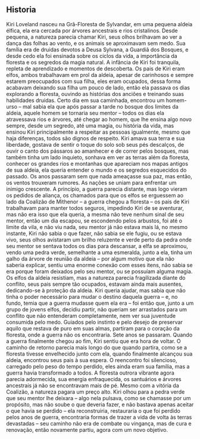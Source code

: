 ## Historia

Kiri Loveland nasceu na Grã-Floresta de Sylvandar, em uma pequena aldeia élfica, ela era cercada por árvores ancestrais e rios cristalinos. Desde pequena, a natureza parecia chamar Kiri, seus olhos brilhavam ao ver a dança das folhas ao vento, e os animais se aproximavam sem medo. Sua família era de druidas devotos a Deusa Sylvana, a Guardiã dos Bosques, e desde cedo ela foi ensinada sobre os ciclos da vida, a importância da floresta e os segredos da magia natural. A infância de Kiri foi tranquila, repleta de aprendizado e momentos de descoberta. Os pais de Kiri eram elfos, ambos trabalhavam em prol da aldeia, apesar de carinhosos e sempre estarem preocupados com sua filha, eles eram ocupados, dessa forma acabavam deixando sua filha um pouco de lado, então ela passava os dias explorando a floresta, ouvindo as histórias dos anciões e treinando suas habilidades druidas.
Certo dia em sua caminhada, encontrou um homem-urso – mal sabia ela que após passar a tarde no bosque dos limites da aldeia, aquele homem se tornaria seu mentor – todos os dias ela atravessava rios e árvores, até chegar ao homem, que lhe ensina algo novo sempre, desde um segredo, até uma magia, ou história da vida, mas ensinou Kiri principalmente a respeitar as pessoas igualmente, mesmo que haja diferenças, todos são dignos de respeito.
Kiri amava sua terra e sua liberdade, gostava de sentir o toque do solo sob seus pés descalços, de ouvir o canto dos pássaros ao amanhecer e de correr pelos bosques, mas também tinha um lado inquieto, sonhava em ver as terras além da floresta, conhecer os grandes rios e montanhas que apareciam nos mapas antigos de sua aldeia, ela queria entender o mundo e os segredos esquecidos do passado. Os anos passaram sem que nada ameaçasse sua paz, mas então, os ventos trouxeram rumores. As nações se uniam para enfrentar um inimigo crescente. A princípio, a guerra parecia distante, mas logo vieram os pedidos de aliança, os chamados para que os elfos se erguessem ao lado da Coalizão de Mithenor – a guerra chegou a floresta – os pais de Kiri trabalhavam para manter todos seguros, impedindo Kiri de se aventurar, mas não era isso que ela queria, a mesma não teve nenhum sinal de seu mentor, então um dia escapou, se escondendo pelos arbustos, foi até o limite da vila, e não viu nada, seu mentor já não estava mais lá, no mesmo instante, Kiri não sabia o que fazer, não sabia se ele fugiu, ou se estava vivo, seus olhos avistaram um brilho reluzente e verde perto da pedra onde seu mentor se sentava todos os dias para descansar, a elfa se aproximou, vendo uma pedra verde, semelhante a uma esmeralda, junto a ela, tinha um galho da árvore de reunião da aldeia – por algum motivo que ela não saberia explicar, sentiu uma enorme conexão com esses itens, não sabia se era porque foram deixados pelo seu mentor, ou se possuíam alguma magia.
Os elfos da aldeia resistiam, mas a natureza parecia fragilizada diante do conflito, seus pais sempre tão ocupados, estavam ainda mais ausentes, dedicando-se à proteção da aldeia. Kiri queria ajudar, mas sabia que não tinha o poder necessário para mudar o destino daquela guerra – e, no fundo, temia que a guerra mudasse quem ela era – foi então que, junto a um grupo de jovens elfos, decidiu partir, não queriam ser arrastados para um conflito que não entenderam completamente, nem ver sua juventude consumida pelo medo. Guiados pelo instinto e pelo desejo de preservar aquilo que restava de puro em suas almas, partiram para o coração da
floresta, onde a guerra não os encontraria. Sete anos se passaram. Quando a guerra finalmente chegou ao fim, Kiri sentiu que era hora de voltar. O caminho de retorno parecia mais longo do que quando partira, como se a floresta tivesse envelhecido junto com ela, quando finalmente alcançou sua aldeia, encontrou seus pais à sua espera. O reencontro foi silencioso, carregado pelo peso do tempo perdido, eles ainda eram sua família, mas a guerra havia transformado a todos. A floresta outrora vibrante agora parecia adormecida, sua energia enfraquecida, os santuários e árvores ancestrais já não se encontravam mais de pé. Mesmo com a vitória da Coalizão, a natureza pagara um preço alto.
Kiri olhou para a pedra verde que seu mentor lhe deixara – algo nela pulsava, como se chamasse por um propósito, mas não soube o que deveria fazer, e não bastava apenas aceitar o que havia se perdido – ela reconstruiria, restauraria o que foi perdido pelos anos de guerra, encontraria formas de trazer a vida de volta às terras devastadas – seu caminho não era de combate ou vingança, mas de cura e renovação, então novamente partiu, agora com um novo objetivo.